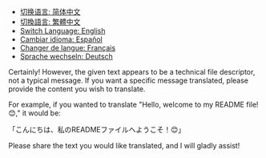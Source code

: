 - [切换语言: 简体中文](/README.md)
- [切換語言: 繁體中文](/README/README_繁体中文.md)
- [Switch Language: English](/README/README_English.md)
- [Cambiar idioma: Español](/README/README_Español.md)
- [Changer de langue: Français](/README/README_Français.md)
- [Sprache wechseln: Deutsch](/README/README_Deutsch.md)

Certainly! However, the given text appears to be a technical file descriptor, not a typical message. If you want a specific message translated, please provide the content you wish to translate. 

For example, if you wanted to translate "Hello, welcome to my README file! 😊," it would be:

「こんにちは、私のREADMEファイルへようこそ！😊」

Please share the text you would like translated, and I will gladly assist!